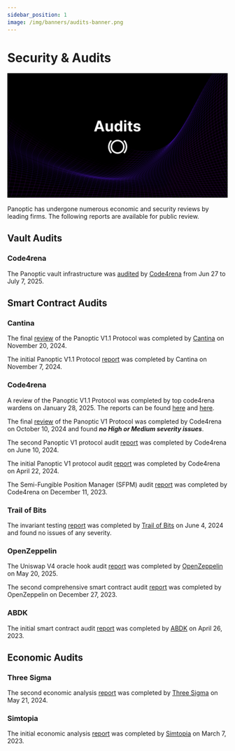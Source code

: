 ```yaml
---
sidebar_position: 1
image: /img/banners/audits-banner.png
---
```

 
# Security & Audits

![](./audits-banner.png)

Panoptic has undergone numerous economic and security reviews by leading firms. The following reports are available for public review.

## Vault Audits

### Code4rena
The Panoptic vault infrastructure was [audited](https://code4rena.com/audits/2025-06-panoptic-hypovault) by [Code4rena](https://code4rena.com/) from Jun 27 to July 7, 2025.

## Smart Contract Audits

### Cantina
The final [review](https://cantina.xyz/portfolio/0eb3624c-90d4-40d8-93b7-558cb130f753) of the Panoptic V1.1 Protocol was completed by [Cantina](https://cantina.xyz/) on November 20, 2024.

The initial Panoptic V1.1 Protocol [report](https://cantina.xyz/portfolio/5a11e7c3-da1e-4d0f-8700-bfc364d8b85a) was completed by Cantina on November 7, 2024.

### Code4rena
A review of the Panoptic V1.1 Protocol was completed by top code4rena wardens on January 28, 2025. The reports can be found [here](/pdf/Bauchibred_Panoptic.pdf) and [here](/pdf/MrPotatoMagic_Panoptic.pdf).

The final [review](https://code4rena.com/reports/2024-09-panoptic) of the Panoptic V1 Protocol was completed by Code4rena on October 10, 2024 and found _**no High or Medium severity issues**_.

The second Panoptic V1 protocol audit [report](https://code4rena.com/reports/2024-06-panoptic) was completed by Code4rena on June 10, 2024.

The initial Panoptic V1 protocol audit [report](https://code4rena.com/reports/2024-04-panoptic) was completed by Code4rena on April 22, 2024.

The Semi-Fungible Position Manager (SFPM) audit [report](https://code4rena.com/reports/2023-11-panoptic) was completed by Code4rena on December 11, 2023.

### Trail of Bits
The invariant testing [report](/pdf/TrailOfBits_Panoptic.pdf) was completed by [Trail of Bits](https://www.trailofbits.com/) on June 4, 2024 and found no issues of any severity.

### OpenZeppelin
The Uniswap V4 oracle hook audit [report](https://blog.openzeppelin.com/v3styleoraclehook-audit?hs_preview=hmquOpll-190369323392) was completed by [OpenZeppelin](https://www.openzeppelin.com/) on May 20, 2025.

The second comprehensive smart contract audit [report](/pdf/OpenZeppelin_Panoptic.pdf) was completed by OpenZeppelin on December 27, 2023.

### ABDK
The initial smart contract audit [report](/pdf/ABDK_Panoptic.pdf) was completed by [ABDK](https://abdk.consulting/) on April 26, 2023.

## Economic Audits

### Three Sigma
The second economic analysis [report](/pdf/ThreeSigma_Panoptic.pdf) was completed by [Three Sigma](https://threesigma.xyz/) on May 21, 2024.

### Simtopia
The initial economic analysis [report](/pdf/Simtopia_Panoptic.pdf) was completed by [Simtopia](https://www.simtopia.ai/) on March 7, 2023.